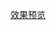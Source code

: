 [效果预览](https://htmlpreview.github.io/?https://github.com/ouyangshikang/HTML5/blob/master/%E4%B8%AA%E4%BA%BA%E7%AE%80%E5%8E%86/index.html)

